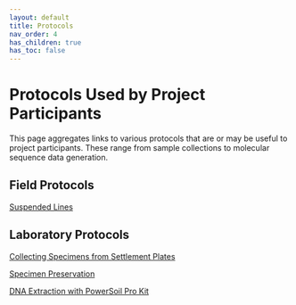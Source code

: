 ```yaml
---
layout: default
title: Protocols
nav_order: 4
has_children: true
has_toc: false
---
```


# Protocols Used by Project Participants

This page aggregates links to various protocols that are or may be useful to project participants. 
These range from sample collections to molecular sequence data generation.

## Field Protocols

[Suspended Lines](docs/Suspended_Lines_Protocol.pdf)


## Laboratory Protocols

[Collecting Specimens from Settlement Plates](docs/Collecting_Specimens_from_Settlement_Plates.pdf)

[Specimen Preservation](docs/Specimen_Preservation.pdf)

[DNA Extraction with PowerSoil Pro Kit](docs/ThackerLab_PowerSoil_Pro_DNA_Extraction_Protocol.pdf)
